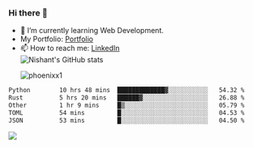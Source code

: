 ### Hi there 👋

<!--
**phoenixx1/phoenixx1** is a ✨ _special_ ✨ repository because its `README.md` (this file) appears on your GitHub profile.

Here are some ideas to get you started:

- 🔭 I’m currently working on ...
- 🌱 I’m currently learning ...
- 👯 I’m looking to collaborate on ...
- 🤔 I’m looking for help with ...
- 💬 Ask me about ...
- 📫 How to reach me: ...
- 😄 Pronouns: ...
- ⚡ Fun fact: ...
-->
- 🌱 I’m currently learning Web Development.
- My Portfolio: [Portfolio](https://phoenixx1.github.io/)
- 📫 How to reach me: [LinkedIn](https://www.linkedin.com/in/nishant-saxena-2609/)  
![Nishant's GitHub stats](https://github-readme-stats.vercel.app/api?username=phoenixx1&count_private=true)<p><img align="center" src="https://github-readme-streak-stats.herokuapp.com/?user=phoenixx1&" alt="phoenixx1" /></p>  
<!--START_SECTION:waka-->

```txt
Python        10 hrs 48 mins  █████████████▓░░░░░░░░░░░   54.32 %
Rust          5 hrs 20 mins   ██████▓░░░░░░░░░░░░░░░░░░   26.88 %
Other         1 hr 9 mins     █▒░░░░░░░░░░░░░░░░░░░░░░░   05.79 %
TOML          54 mins         █░░░░░░░░░░░░░░░░░░░░░░░░   04.53 %
JSON          53 mins         █░░░░░░░░░░░░░░░░░░░░░░░░   04.50 %
```

<!--END_SECTION:waka-->

![](https://komarev.com/ghpvc/?username=phoenixx1&style=plastic)

<!-- ![Visitor Count](https://profile-counter.glitch.me/phoenixx1/count.svg) -->
